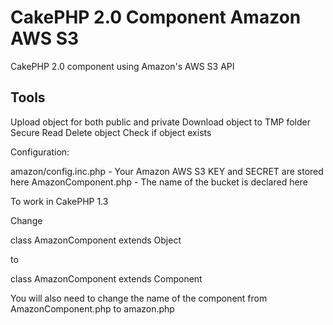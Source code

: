 CakePHP 2.0 Component Amazon AWS S3
============================

CakePHP 2.0 component using Amazon's AWS S3 API

Tools
-----------
Upload object for both public and private 
Download object to TMP folder
Secure Read
Delete object
Check if object exists

Configuration:

amazon/config.inc.php - Your Amazon AWS S3 KEY and SECRET are stored here
AmazonComponent.php - The name of the bucket is declared here

To work in CakePHP 1.3

Change 

class AmazonComponent extends Object

to 

class AmazonComponent extends Component

You will also need to change the name of the component from AmazonComponent.php to amazon.php
